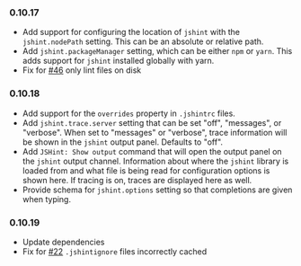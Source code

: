 ### 0.10.17

- Add support for configuring the location of `jshint` with the `jshint.nodePath` setting. This can be an absolute or relative path.
- Add `jshint.packageManager` setting, which can be either `npm` or `yarn`. This adds support for `jshint` installed globally with yarn.
- Fix for [#46](https://github.com/Microsoft/vscode-jshint/issues/46) only lint files on disk

### 0.10.18
- Add support for the `overrides` property in `.jshintrc` files.
- Add `jshint.trace.server` setting that can be set "off", "messages", or "verbose". When set to "messages" or "verbose", trace information will be shown in the `jshint` output panel. Defaults to "off". 
- Add `JSHint: Show output` command that will open the output panel on the `jshint` output channel. Information about where the `jshint` library is loaded from and
what file is being read for configuration options is shown here. If tracing is on, traces are displayed here as well.
- Provide schema for `jshint.options` setting so that completions are given when typing.

### 0.10.19
- Update dependencies
- Fix for [#22](https://github.com/Microsoft/vscode-jshint/issues/22) `.jshintignore` files incorrectly cached